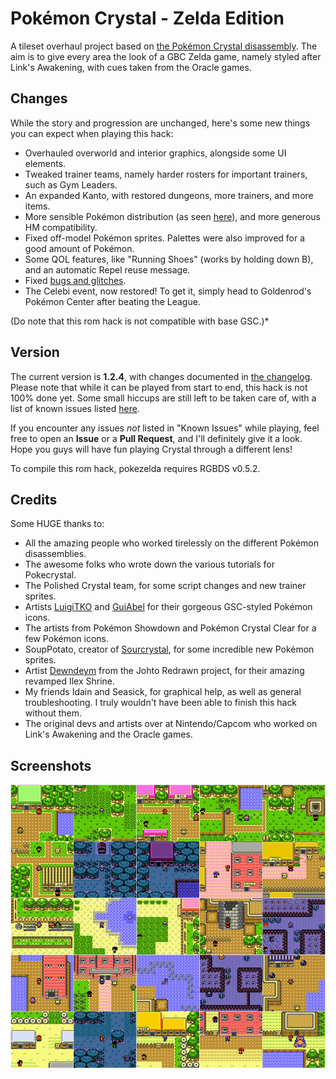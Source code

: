 # Pokémon Crystal - Zelda Edition

A tileset overhaul project based on [the Pokémon Crystal disassembly](https://github.com/pret/pokecrystal). The aim is to give every area the look of a GBC Zelda game, namely styled after Link's Awakening, with cues taken from the Oracle games.

## Changes
While the story and progression are unchanged, here's some new things you can expect when playing this hack:
* Overhauled overworld and interior graphics, alongside some UI elements.
* Tweaked trainer teams, namely harder rosters for important trainers, such as Gym Leaders.
* An expanded Kanto, with restored dungeons, more trainers, and more items.
* More sensible Pokémon distribution (as seen [here](NEW_LOCATIONS.txt)), and more generous HM compatibility.
* Fixed off-model Pokémon sprites. Palettes were also improved for a good amount of Pokémon.
* Some QOL features, like "Running Shoes" (works by holding down B), and an automatic Repel reuse message.
* Fixed [bugs and glitches](https://github.com/pret/pokecrystal/blob/master/docs/bugs_and_glitches.md).
* The Celebi event, now restored! To get it, simply head to Goldenrod's Pokémon Center after beating the League.

(Do note that this rom hack is not compatible with base GSC.)*

## Version
The current version is **1.2.4**, with changes documented in [the changelog](CHANGELOG.txt). Please note that while it can be played from start to end, this hack is not 100% done yet. Some small hiccups are still left to be taken care of, with a list of known issues listed [here](KNOWN_ISSUES.txt).

If you encounter any issues *not* listed in "Known Issues" while playing, feel free to open an **Issue** or a **Pull Request**, and I'll definitely give it a look. Hope you guys will have fun playing Crystal through a different lens!


To compile this rom hack, pokezelda requires RGBDS v0.5.2.

## Credits
Some HUGE thanks to:
* All the amazing people who worked tirelessly on the different Pokémon disassemblies.
* The awesome folks who wrote down the various tutorials for Pokecrystal.
* The Polished Crystal team, for some script changes and new trainer sprites.
* Artists [LuigiTKO](https://twitter.com/LuigiTKO) and [GuiAbel](https://twitter.com/guiabel/) for their gorgeous GSC-styled Pokémon icons.
* The artists from Pokémon Showdown and Pokémon Crystal Clear for a few Pokémon icons.
* SoupPotato, creator of [Sourcrystal](https://github.com/SoupPotato/Sourcrystal), for some incredible new Pokémon sprites.
* Artist [Dewndeym](https://twitter.com/dewndeym) from the Johto Redrawn project, for their amazing revamped Ilex Shrine.
* My friends Idain and Seasick, for graphical help, as well as general troubleshooting. I truly wouldn't have been able to finish this hack without them.
* The original devs and artists over at Nintendo/Capcom who worked on Link's Awakening and the Oracle games.

## Screenshots
![main-collage](screenshots/main-collage.png)
